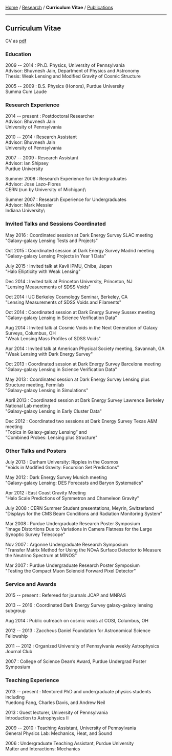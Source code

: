 <div class="container">

[Home](index.html) / 
[Research](research.html) / 
**Curriculum Vitae** /
[Publications](publications.html)

***

## Curriculum Vitae

CV as [pdf](cvClampitt.pdf)

### Education

2009 -- 2014
:    Ph.D. Physics, University of Pennsylvania\
     Advisor: Bhuvnesh Jain, Department of Physics and Astronomy\
     Thesis: Weak Lensing and Modified Gravity of Cosmic Structure

2005 -- 2009
:    B.S. Physics (Honors), Purdue University\
     Summa Cum Laude


### Research Experience

2014 -- present
:	Postdoctoral Researcher  
	Advisor: Bhuvnesh Jain  
	University of Pennsylvania  

2010 -- 2014
:	Research Assistant  
	Advisor: Bhuvnesh Jain  
	University of Pennsylvania  

2007 -- 2009
:	Research Assistant  
	Advisor: Ian Shipsey  
	Purdue University  

Summer 2008
:      Research Experience for Undergraduates\
       Advisor: Jose Lazo-Flores\
       CERN (run by University of Michigan)\

Summer 2007
:      Research Experience for Undergraduates\
       Advisor: Mark Messier\
       Indiana University\


### Invited Talks and Sessions Coordinated

May 2016
:   Coordinated session at Dark Energy Survey SLAC meeting\
    "Galaxy-galaxy Lensing Tests and Projects"

Oct 2015
:   Coordinated session at Dark Energy Survey Madrid meeting\
    "Galaxy-galaxy Lensing Projects in Year 1 Data"

July 2015
:    Invited talk at Kavli IPMU, Chiba, Japan\
     "Halo Ellipticity with Weak Lensing"

Dec 2014
:   Invited talk at Princeton University, Princeton, NJ\
    "Lensing Measurements of SDSS Voids"

Oct 2014
:   UC Berkeley Cosmology Seminar, Berkeley, CA\
    "Lensing Measurements of SDSS Voids and Filaments"

Oct 2014
:   Coordinated session at Dark Energy Survey Sussex meeting\
    "Galaxy-galaxy Lensing in Science Verification Data"

Aug 2014
:   Invited talk at Cosmic Voids in the Next Generation of Galaxy Surveys, Columbus, OH\
    "Weak Lensing Mass Profiles of SDSS Voids"

Apr 2014
:   Invited talk at American Physical Society meeting, Savannah, GA\
    "Weak Lensing with Dark Energy Survey"

Oct 2013
:   Coordinated session at Dark Energy Survey Barcelona meeting\
    "Galaxy-galaxy Lensing in Science Verification Data"

May 2013
:   Coordinated session at Dark Energy Survey Lensing plus Structure meeting, Fermilab\
    "Galaxy-galaxy Lensing in Simulations"

April 2013
:     Coordinated session at Dark Energy Survey Lawrence Berkeley National Lab meeting\
      "Galaxy-galaxy Lensing in Early Cluster Data"

Dec 2012
:   Coordinated two sessions at Dark Energy Survey Texas A&M meeting\
    "Topics in Galaxy-galaxy Lensing” and\
    “Combined Probes: Lensing plus Structure"


### Other Talks and Posters

July 2013
:    Durham University: Ripples in the Cosmos\
     "Voids in Modified Gravity: Excursion Set Predictions"

May 2012
:   Dark Energy Survey Munich meeting\
    "Galaxy-galaxy Lensing: DES Forecasts and Baryon Systematics"

Apr 2012
:   East Coast Gravity Meeting\
    "Halo Scale Predictions of Symmetron and Chameleon Gravity"

July 2008
:   CERN Summer Student presentations, Meyrin, Switzerland\
    "Displays for the CMS Beam Conditions and Radiation Monitoring System"

Mar 2008
:   Purdue Undergraduate Research Poster Symposium\
    "Image Distortions Due to Variations in Camera Flatness for the Large Synoptic Survey Telescope"

Nov 2007
:   Argonne Undergraduate Research Symposium\
    "Transfer Matrix Method for Using the NOvA Surface Detector to Measure the Neutrino Spectrum at MINOS"

Mar 2007
:   Purdue Undergraduate Research Poster Symposium\
    "Testing the Compact Muon Solenoid Forward Pixel Detector"


### Service and Awards
2015 -- present
:    Refereed for journals JCAP and MNRAS

2013 -- 2016
:    Coordinated Dark Energy Survey galaxy-galaxy lensing subgroup

Aug 2014
:    Public outreach on cosmic voids at COSI, Columbus, OH

2012 -- 2013
:    Zaccheus Daniel Foundation for Astronomical Science Fellowship

2011 -- 2012
:    Organized University of Pennsylvania weekly Astrophysics Journal Club

2007
:    College of Science Dean’s Award, Purdue Undergrad Poster Symposium  


### Teaching Experience
2013 -- present
:	Mentored PhD and undergraduate physics students including\
	Yuedong Fang, Charles Davis, and Andrew Neil

2013
:	Guest lecturer, University of Pennsylvania\
	Introduction to Astrophysics II

2009 -- 2010
:    Teaching Assistant, University of Pennsylvania\
     General Physics Lab: Mechanics, Heat, and Sound

2006
:	Undergraduate Teaching Assistant, Purdue University\
	Matter and Interactions: Mechanics

</div>